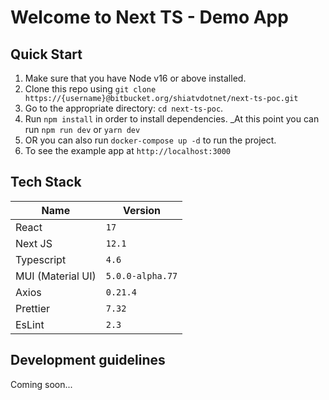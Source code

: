 # Welcome to Next TS - Demo App
  
## Quick Start

1. Make sure that you have Node v16 or above installed.
2. Clone this repo using `git clone https://{username}@bitbucket.org/shiatvdotnet/next-ts-poc.git`
3. Go to the appropriate directory: `cd next-ts-poc`.
4. Run `npm install` in order to install dependencies.
    _At this point you can run `npm run dev` or `yarn dev` 
5. OR you can also run `docker-compose up -d` to run the project. 
6. To see the example app at `http://localhost:3000`


## Tech Stack  

| Name | Version |
| ------ | ------ |
| React | `17` |
| Next JS | `12.1` |
| Typescript | `4.6` |
| MUI (Material UI) | `5.0.0-alpha.77` |
| Axios | `0.21.4` |
| Prettier | `7.32` |
| EsLint | `2.3` |

## Development guidelines
Coming soon...